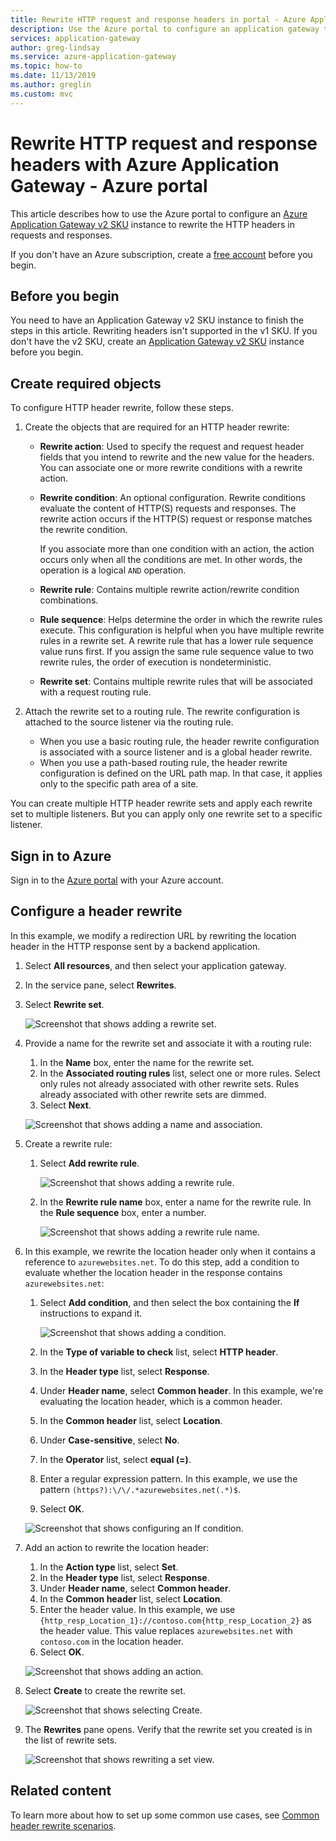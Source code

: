 ```yaml
---
title: Rewrite HTTP request and response headers in portal - Azure Application Gateway
description: Use the Azure portal to configure an application gateway to rewrite the HTTP headers in the requests and responses that pass through the gateway.
services: application-gateway
author: greg-lindsay
ms.service: azure-application-gateway
ms.topic: how-to
ms.date: 11/13/2019
ms.author: greglin
ms.custom: mvc
---
```


# Rewrite HTTP request and response headers with Azure Application Gateway - Azure portal

This article describes how to use the Azure portal to configure an [Azure Application Gateway v2 SKU](./application-gateway-autoscaling-zone-redundant.md) instance to rewrite the HTTP headers in requests and responses.

If you don't have an Azure subscription, create a [free account](https://azure.microsoft.com/free/?WT.mc_id=A261C142F) before you begin.

## Before you begin

You need to have an Application Gateway v2 SKU instance to finish the steps in this article. Rewriting headers isn't supported in the v1 SKU. If you don't have the v2 SKU, create an [Application Gateway v2 SKU](./tutorial-autoscale-ps.md) instance before you begin.

## Create required objects

To configure HTTP header rewrite, follow these steps.

1. Create the objects that are required for an HTTP header rewrite:

   - **Rewrite action**: Used to specify the request and request header fields that you intend to rewrite and the new value for the headers. You can associate one or more rewrite conditions with a rewrite action.
   - **Rewrite condition**: An optional configuration. Rewrite conditions evaluate the content of HTTP(S) requests and responses. The rewrite action occurs if the HTTP(S) request or response matches the rewrite condition.

     If you associate more than one condition with an action, the action occurs only when all the conditions are met. In other words, the operation is a logical `AND` operation.

   - **Rewrite rule**: Contains multiple rewrite action/rewrite condition combinations.
   - **Rule sequence**: Helps determine the order in which the rewrite rules execute. This configuration is helpful when you have multiple rewrite rules in a rewrite set. A rewrite rule that has a lower rule sequence value runs first. If you assign the same rule sequence value to two rewrite rules, the order of execution is nondeterministic.
   - **Rewrite set**: Contains multiple rewrite rules that will be associated with a request routing rule.

1. Attach the rewrite set to a routing rule. The rewrite configuration is attached to the source listener via the routing rule.

   - When you use a basic routing rule, the header rewrite configuration is associated with a source listener and is a global header rewrite.
   - When you use a path-based routing rule, the header rewrite configuration is defined on the URL path map. In that case, it applies only to the specific path area of a site.

You can create multiple HTTP header rewrite sets and apply each rewrite set to multiple listeners. But you can apply only one rewrite set to a specific listener.

## Sign in to Azure

Sign in to the [Azure portal](https://portal.azure.com/) with your Azure account.

## Configure a header rewrite

In this example, we modify a redirection URL by rewriting the location header in the HTTP response sent by a backend application.

1. Select **All resources**, and then select your application gateway.

1. In the service pane, select **Rewrites**.

1. Select **Rewrite set**.

   ![Screenshot that shows adding a rewrite set.](media/rewrite-http-headers-portal/add-rewrite-set.png)

1. Provide a name for the rewrite set and associate it with a routing rule:

   1. In the **Name** box, enter the name for the rewrite set.
   1. In the **Associated routing rules** list, select one or more rules. Select only rules not already associated with other rewrite sets. Rules already associated with other rewrite sets are dimmed.
   1. Select **Next**.
   
     ![Screenshot that shows adding a name and association.](media/rewrite-http-headers-portal/name-and-association.png)

1. Create a rewrite rule:

   1. Select **Add rewrite rule**.

      ![Screenshot that shows adding a rewrite rule.](media/rewrite-http-headers-portal/add-rewrite-rule.png)

   1. In the **Rewrite rule name** box, enter a name for the rewrite rule. In the **Rule sequence** box, enter a number.

      ![Screenshot that shows adding a rewrite rule name.](media/rewrite-http-headers-portal/rule-name.png)

1. In this example, we rewrite the location header only when it contains a reference to `azurewebsites.net`. To do this step, add a condition to evaluate whether the location header in the response contains `azurewebsites.net`:

   1. Select **Add condition**, and then select the box containing the **If** instructions to expand it.

      ![Screenshot that shows adding a condition.](media/rewrite-http-headers-portal/add-condition.png)

   1. In the **Type of variable to check** list, select **HTTP header**.
   1. In the **Header type** list, select **Response**.
   1. Under **Header name**, select **Common header**. In this example, we're evaluating the location header, which is a common header.
   1. In the **Common header** list, select **Location**.
   1. Under **Case-sensitive**, select **No**.
   1. In the **Operator** list, select **equal (=)**.
   1. Enter a regular expression pattern. In this example, we use the pattern `(https?):\/\/.*azurewebsites.net(.*)$`.
   1. Select **OK**.

     ![Screenshot that shows configuring an If condition.](media/rewrite-http-headers-portal/condition.png)

1. Add an action to rewrite the location header:

   1. In the **Action type** list, select **Set**.
   1. In the **Header type** list, select **Response**.
   1. Under **Header name**, select **Common header**.
   1. In the **Common header** list, select **Location**.
   1. Enter the header value. In this example, we use `{http_resp_Location_1}://contoso.com{http_resp_Location_2}` as the header value. This value replaces `azurewebsites.net` with `contoso.com` in the location header.
   1. Select **OK**.

     ![Screenshot that shows adding an action.](media/rewrite-http-headers-portal/action.png)

1. Select **Create** to create the rewrite set.

   ![Screenshot that shows selecting Create.](media/rewrite-http-headers-portal/create.png)

1. The **Rewrites** pane opens. Verify that the rewrite set you created is in the list of rewrite sets.

   ![Screenshot that shows rewriting a set view.](media/rewrite-http-headers-portal/rewrite-set-list.png)

## Related content

To learn more about how to set up some common use cases, see [Common header rewrite scenarios](./rewrite-http-headers-url.md).